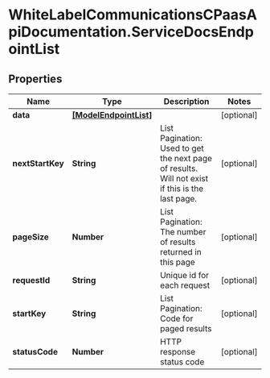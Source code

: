 # WhiteLabelCommunicationsCPaasApiDocumentation.ServiceDocsEndpointList

## Properties

Name | Type | Description | Notes
------------ | ------------- | ------------- | -------------
**data** | [**[ModelEndpointList]**](ModelEndpointList.md) |  | [optional] 
**nextStartKey** | **String** | List Pagination: Used to get the next page of results. Will not exist if this is the last page. | [optional] 
**pageSize** | **Number** | List Pagination: The number of results returned in this page | [optional] 
**requestId** | **String** | Unique id for each request | [optional] 
**startKey** | **String** | List Pagination: Code for paged results | [optional] 
**statusCode** | **Number** | HTTP response status code | [optional] 


